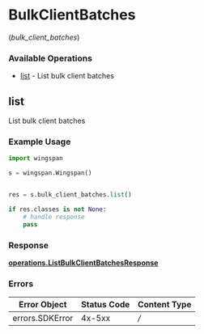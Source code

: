 # BulkClientBatches
(*bulk_client_batches*)

### Available Operations

* [list](#list) - List bulk client batches

## list

List bulk client batches

### Example Usage

```python
import wingspan

s = wingspan.Wingspan()


res = s.bulk_client_batches.list()

if res.classes is not None:
    # handle response
    pass

```


### Response

**[operations.ListBulkClientBatchesResponse](../../models/operations/listbulkclientbatchesresponse.md)**
### Errors

| Error Object    | Status Code     | Content Type    |
| --------------- | --------------- | --------------- |
| errors.SDKError | 4x-5xx          | */*             |
